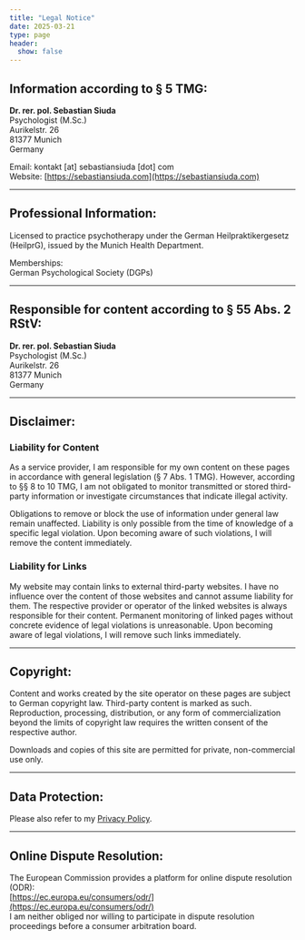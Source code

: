 ```yaml
---
title: "Legal Notice"
date: 2025-03-21
type: page
header:
  show: false
---
```


## Information according to § 5 TMG:

**Dr. rer. pol. Sebastian Siuda**  
Psychologist (M.Sc.)  
Aurikelstr. 26  
81377 Munich  
Germany

Email: kontakt [at] sebastiansiuda [dot] com  
Website: [https://sebastiansiuda.com](https://sebastiansiuda.com)

---

## Professional Information:

Licensed to practice psychotherapy under the German Heilpraktikergesetz (HeilprG), issued by the Munich Health Department.

Memberships:  
German Psychological Society (DGPs)

---

## Responsible for content according to § 55 Abs. 2 RStV:

**Dr. rer. pol. Sebastian Siuda**  
Psychologist (M.Sc.)  
Aurikelstr. 26  
81377 Munich  
Germany

---

## Disclaimer:

### Liability for Content

As a service provider, I am responsible for my own content on these pages in accordance with general legislation (§ 7 Abs. 1 TMG). However, according to §§ 8 to 10 TMG, I am not obligated to monitor transmitted or stored third-party information or investigate circumstances that indicate illegal activity.

Obligations to remove or block the use of information under general law remain unaffected. Liability is only possible from the time of knowledge of a specific legal violation. Upon becoming aware of such violations, I will remove the content immediately.

### Liability for Links

My website may contain links to external third-party websites. I have no influence over the content of those websites and cannot assume liability for them. The respective provider or operator of the linked websites is always responsible for their content. Permanent monitoring of linked pages without concrete evidence of legal violations is unreasonable. Upon becoming aware of legal violations, I will remove such links immediately.

---

## Copyright:

Content and works created by the site operator on these pages are subject to German copyright law. Third-party content is marked as such. Reproduction, processing, distribution, or any form of commercialization beyond the limits of copyright law requires the written consent of the respective author.

Downloads and copies of this site are permitted for private, non-commercial use only.

---

## Data Protection:

Please also refer to my [Privacy Policy](/privacy/).

---

## Online Dispute Resolution:

The European Commission provides a platform for online dispute resolution (ODR):  
[https://ec.europa.eu/consumers/odr/](https://ec.europa.eu/consumers/odr/)  
I am neither obliged nor willing to participate in dispute resolution proceedings before a consumer arbitration board.
